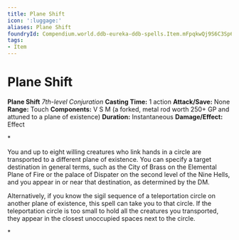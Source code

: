 ```yaml
---
title: Plane Shift
icon: ':luggage:'
aliases: Plane Shift
foundryId: Compendium.world.ddb-eureka-ddb-spells.Item.mFpqkwQj9S6C3Sp6
tags:
- Item
---
```


# Plane Shift

**Plane Shift**
_7th-level Conjuration_
**Casting Time:** 1 action
**Attack/Save:** None
**Range:** Touch
**Components:** V S M (a forked, metal rod worth 250+ GP and attuned to a plane of existence)
**Duration:** Instantaneous
**Damage/Effect:** Effect

*<p>You and up to eight willing creatures who link hands in a circle are transported to a different plane of existence. You can specify a target destination in general terms, such as the City of Brass on the Elemental Plane of Fire or the palace of Dispater on the second level of the Nine Hells, and you appear in or near that destination, as determined by the DM.

Alternatively, if you know the sigil sequence of a teleportation circle on another plane of existence, this spell can take you to that circle. If the teleportation circle is too small to hold all the creatures you transported, they appear in the closest unoccupied spaces next to the circle.</p>*